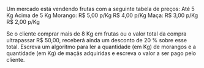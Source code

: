 Um mercado está vendendo frutas com a seguinte tabela de preços:
Até 5 Kg Acima de 5 Kg
Morango: R$ 5,00 p/Kg R$ 4,00 p/Kg
Maça: R$ 3,00 p/Kg R$ 2,00 p/Kg

Se o cliente comprar mais de 8 Kg em frutas ou o valor total da compra
ultrapassar R$ 50,00, receberá ainda um desconto de 20 % sobre esse total.
Escreva um algoritmo para ler a quantidade (em Kg) de morangos e a
quantidade (em Kg) de maçãs adquiridas e escreva o valor a ser pago pelo
cliente.